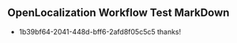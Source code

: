 ## OpenLocalization Workflow Test MarkDown
* 1b39bf64-2041-448d-bff6-2afd8f05c5c5 thanks!

<!--HONumber=Aug16_HO4-->


